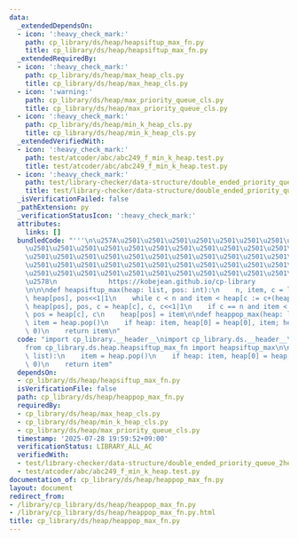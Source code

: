 ```yaml
---
data:
  _extendedDependsOn:
  - icon: ':heavy_check_mark:'
    path: cp_library/ds/heap/heapsiftup_max_fn.py
    title: cp_library/ds/heap/heapsiftup_max_fn.py
  _extendedRequiredBy:
  - icon: ':heavy_check_mark:'
    path: cp_library/ds/heap/max_heap_cls.py
    title: cp_library/ds/heap/max_heap_cls.py
  - icon: ':warning:'
    path: cp_library/ds/heap/max_priority_queue_cls.py
    title: cp_library/ds/heap/max_priority_queue_cls.py
  - icon: ':heavy_check_mark:'
    path: cp_library/ds/heap/min_k_heap_cls.py
    title: cp_library/ds/heap/min_k_heap_cls.py
  _extendedVerifiedWith:
  - icon: ':heavy_check_mark:'
    path: test/atcoder/abc/abc249_f_min_k_heap.test.py
    title: test/atcoder/abc/abc249_f_min_k_heap.test.py
  - icon: ':heavy_check_mark:'
    path: test/library-checker/data-structure/double_ended_priority_queue_2heaps_fast_heapq.test.py
    title: test/library-checker/data-structure/double_ended_priority_queue_2heaps_fast_heapq.test.py
  _isVerificationFailed: false
  _pathExtension: py
  _verificationStatusIcon: ':heavy_check_mark:'
  attributes:
    links: []
  bundledCode: "'''\n\u257A\u2501\u2501\u2501\u2501\u2501\u2501\u2501\u2501\u2501\u2501\
    \u2501\u2501\u2501\u2501\u2501\u2501\u2501\u2501\u2501\u2501\u2501\u2501\u2501\
    \u2501\u2501\u2501\u2501\u2501\u2501\u2501\u2501\u2501\u2501\u2501\u2501\u2501\
    \u2501\u2501\u2501\u2501\u2501\u2501\u2501\u2501\u2501\u2501\u2501\u2501\u2501\
    \u2501\u2501\u2501\u2501\u2501\u2501\u2501\u2501\u2501\u2501\u2501\u2501\u2501\
    \u2578\n             https://kobejean.github.io/cp-library               \n'''\n\
    \n\n\ndef heapsiftup_max(heap: list, pos: int):\n    n, item, c = len(heap)-1,\
    \ heap[pos], pos<<1|1\n    while c < n and item < heap[c := c+(heap[c]<heap[c+1])]:\
    \ heap[pos], pos, c = heap[c], c, c<<1|1\n    if c == n and item < heap[c]: heap[pos],\
    \ pos = heap[c], c\n    heap[pos] = item\n\ndef heappop_max(heap: list):\n   \
    \ item = heap.pop()\n    if heap: item, heap[0] = heap[0], item; heapsiftup_max(heap,\
    \ 0)\n    return item\n"
  code: "import cp_library.__header__\nimport cp_library.ds.__header__\nimport cp_library.ds.heap.__header__\n\
    from cp_library.ds.heap.heapsiftup_max_fn import heapsiftup_max\n\ndef heappop_max(heap:\
    \ list):\n    item = heap.pop()\n    if heap: item, heap[0] = heap[0], item; heapsiftup_max(heap,\
    \ 0)\n    return item"
  dependsOn:
  - cp_library/ds/heap/heapsiftup_max_fn.py
  isVerificationFile: false
  path: cp_library/ds/heap/heappop_max_fn.py
  requiredBy:
  - cp_library/ds/heap/max_heap_cls.py
  - cp_library/ds/heap/min_k_heap_cls.py
  - cp_library/ds/heap/max_priority_queue_cls.py
  timestamp: '2025-07-28 19:59:52+09:00'
  verificationStatus: LIBRARY_ALL_AC
  verifiedWith:
  - test/library-checker/data-structure/double_ended_priority_queue_2heaps_fast_heapq.test.py
  - test/atcoder/abc/abc249_f_min_k_heap.test.py
documentation_of: cp_library/ds/heap/heappop_max_fn.py
layout: document
redirect_from:
- /library/cp_library/ds/heap/heappop_max_fn.py
- /library/cp_library/ds/heap/heappop_max_fn.py.html
title: cp_library/ds/heap/heappop_max_fn.py
---
```

